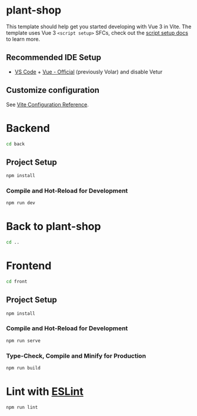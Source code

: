 # plant-shop

This template should help get you started developing with Vue 3 in Vite. The template uses Vue 3 `<script setup>` SFCs, check out the [script setup docs](https://v3.vuejs.org/api/sfc-script-setup.html#sfc-script-setup) to learn more.

## Recommended IDE Setup

- [VS Code](https://code.visualstudio.com/) + [Vue - Official](https://marketplace.visualstudio.com/items?itemName=Vue.volar) (previously Volar) and disable Vetur

## Customize configuration

See [Vite Configuration Reference](https://vitejs.dev/config/).


# Backend

```sh
cd back
```

## Project Setup

```sh
npm install
```

### Compile and Hot-Reload for Development

```sh
npm run dev
```
# Back to plant-shop

```sh
cd ..
```

# Frontend

```sh
cd front
```

## Project Setup

```sh
npm install
```

### Compile and Hot-Reload for Development

```sh
npm run serve
```

### Type-Check, Compile and Minify for Production

```sh
npm run build
```

# Lint with [ESLint](https://eslint.org/)

```sh
npm run lint
```
